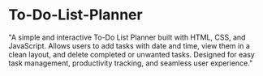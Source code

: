 # To-Do-List-Planner
"A simple and interactive To-Do List Planner built with HTML, CSS, and JavaScript. Allows users to add tasks with date and time, view them in a clean layout, and delete completed or unwanted tasks. Designed for easy task management, productivity tracking, and seamless user experience."
